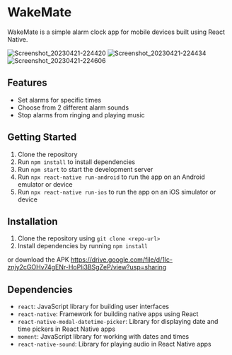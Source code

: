 # WakeMate

WakeMate is a simple alarm clock app for mobile devices built using React Native.

![Screenshot_20230421-224420](https://user-images.githubusercontent.com/87845234/233698115-94fe00d4-2418-4d74-a662-91ecd2832d1f.png)
![Screenshot_20230421-224434](https://user-images.githubusercontent.com/87845234/233698168-e0dbcba2-923d-4195-9874-dc541e117b55.png)
![Screenshot_20230421-224606](https://user-images.githubusercontent.com/87845234/233698197-8ecfc589-08c5-49a9-9ba2-b4140fe63b51.png)

## Features
- Set alarms for specific times
- Choose from 2 different alarm sounds
- Stop alarms from ringing and playing music

## Getting Started
1. Clone the repository
2. Run `npm install` to install dependencies
3. Run `npm start` to start the development server
4. Run `npx react-native run-android` to run the app on an Android emulator or device
5. Run `npx react-native run-ios` to run the app on an iOS simulator or device

## Installation

1. Clone the repository using `git clone <repo-url>`
2. Install dependencies by running `npm install`

or download the APK 
https://drive.google.com/file/d/1lc-znjy2cGOHv74gENr-HoPli3BSgZeP/view?usp=sharing

## Dependencies
- `react`: JavaScript library for building user interfaces
- `react-native`: Framework for building native apps using React
- `react-native-modal-datetime-picker`: Library for displaying date and time pickers in React Native apps
- `moment`: JavaScript library for working with dates and times
- `react-native-sound`: Library for playing audio in React Native apps
